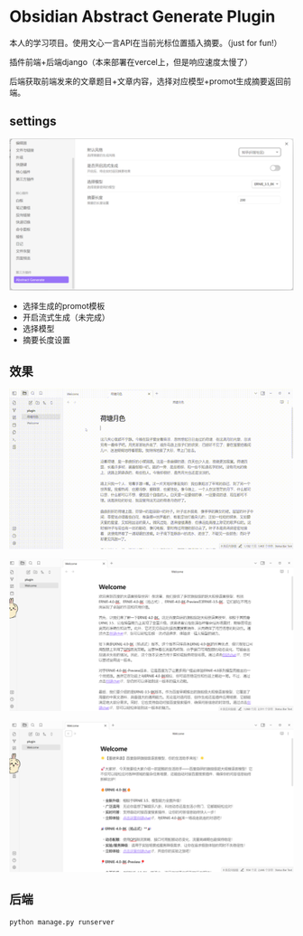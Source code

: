 # Obsidian Abstract Generate Plugin

本人的学习项目。使用文心一言API在当前光标位置插入摘要。（just for fun!）

插件前端+后端django（本来部署在vercel上，但是响应速度太慢了）

后端获取前端发来的文章题目+文章内容，选择对应模型+promot生成摘要返回前端。

## settings

![settings](images\pic1.png)

- 选择生成的promot模板
- 开启流式生成（未完成）
- 选择模型
- 摘要长度设置

## 效果

![效果](images\pic4.gif)

![效果2](images\pic2.png)

![效果3](images\pic3.png)

## 后端

```shell
python manage.py runserver
```
